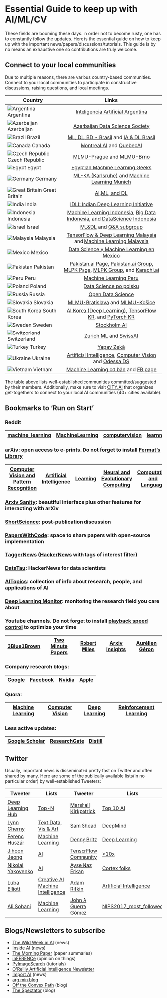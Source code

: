 # Essential Guide to keep up with AI/ML/CV

These fields are booming these days. In order not to become rusty, one has to constantly follow the updates. Here is the essential guide on how to keep up with the important news/papers/discussions/tutorials. This guide is by no means an exhaustive one so contributions are truly welcome.

## Connect to your local communities

Due to multiple reasons, there are various country-based communities. Connect to your local communities to participate in constructive discussions, raising questions, and local meetings. 

| Country        | Links         | 
| -------------  |:-------------:|
| ![](https://raw.githubusercontent.com/yusufshakeel/mysql-country-with-flag/master/flags/ar.png "Argentina") Argentina    | [Inteligencia Artificial Argentina](http://iaar.site/index.html) |
| ![](https://raw.githubusercontent.com/yusufshakeel/mysql-country-with-flag/master/flags/az.png "Azerbaijan") Azerbaijan    | [Azerbaijan Data Science Society](https://www.facebook.com/azedatasciencesociety/) |
| ![](https://raw.githubusercontent.com/yusufshakeel/mysql-country-with-flag/master/flags/br.png "Brazil") Brazil        | [ML, DL, BD - Brasil](https://www.facebook.com/machinelearningdeeplearningbrasil/) and [IA & DL Brasil](https://www.facebook.com/groups/machinedeeplearningbrasil/) |
| ![](https://raw.githubusercontent.com/yusufshakeel/mysql-country-with-flag/master/flags/ca.png "Canada") Canada        | [Montreal.AI](https://www.facebook.com/groups/MontrealAI/) and [QuebecAI](https://www.facebook.com/groups/QuebecAI/) |
| ![](https://raw.githubusercontent.com/yusufshakeel/mysql-country-with-flag/master/flags/cz.png "Czech Republic") Czech Republic        | [MLMU-Prague](https://www.meetup.com/Prague-Machine-Learning/) and [MLMU-Brno](https://www.meetup.com/Machine-Learning-Meetup-Brno/) |
| ![](https://raw.githubusercontent.com/yusufshakeel/mysql-country-with-flag/master/flags/eg.png "Egypt") Egypt        | [Egyptian Machine Learning Geeks](https://www.facebook.com/groups/100995330409457/about/) |
| ![](https://raw.githubusercontent.com/yusufshakeel/mysql-country-with-flag/master/flags/de.png "Germany") Germany        | [ML-KA (Karlsruhe)](http://ml-ka.de/) and [Machine Learning Munich](https://www.meetup.com/Machine-Learning-Munich/) |
| ![](https://raw.githubusercontent.com/yusufshakeel/mysql-country-with-flag/master/flags/gb.png "Great Britain") Great Britain        | [AI,ML, and DL](https://www.facebook.com/groups/199938307171587/about/) |
| ![](https://raw.githubusercontent.com/yusufshakeel/mysql-country-with-flag/master/flags/in.png "India") India          | [IDLI: Indian Deep Learning Initiative](https://www.facebook.com/groups/idliai/) |
| ![](https://raw.githubusercontent.com/yusufshakeel/mysql-country-with-flag/master/flags/id.png "Indonesia") Indonesia | [Machine Learning Indonesia](https://t.me/machinelearningid), [Big Data Indonesia](https://t.me/bigdataID), and [DataScience Indonesia](https://datascience.or.id/) |
| ![](https://raw.githubusercontent.com/yusufshakeel/mysql-country-with-flag/master/flags/il.png "Israel") Israel          | [ML&DL](https://www.facebook.com/groups/543283492502370/about/) and [Q&A subgroup](https://www.facebook.com/groups/999449923520287/) |
| ![](https://raw.githubusercontent.com/yusufshakeel/mysql-country-with-flag/master/flags/my.png "Malaysia") Malaysia          | [TensorFlow & Deep Learning Malaysia](https://www.facebook.com/groups/TensorFlowMY/) and [Machine Learning Malaysia](https://www.facebook.com/groups/621075651398179/) |
| ![](https://raw.githubusercontent.com/yusufshakeel/mysql-country-with-flag/master/flags/mx.png "Mexico") Mexico          | [Data Science y Machine Learning en Mexico](https://www.facebook.com/DSMLMexico/) |
| ![](https://raw.githubusercontent.com/yusufshakeel/mysql-country-with-flag/master/flags/pk.png "Pakistan") Pakistan          | [Pakistan.ai Page](https://www.facebook.com/PakistandotAI/), [Pakistan.ai Group](https://www.facebook.com/groups/1045006612234229/about/), [MLPK Page](https://www.facebook.com/MLPKMag/), [MLPK Group](https://www.facebook.com/groups/MLPakistan/about/), and [Karachi.ai](https://karachi.city.ai/) |
| ![](https://raw.githubusercontent.com/yusufshakeel/mysql-country-with-flag/master/flags/pe.png "Peru") Peru          | [Machine Learning Peru](https://www.facebook.com/machinelearningperu/) |
| ![](https://raw.githubusercontent.com/yusufshakeel/mysql-country-with-flag/master/flags/pl.png "Poland") Poland          | [Data Science po polsku](https://www.facebook.com/datasciencepopolsku/) |
| ![](https://raw.githubusercontent.com/yusufshakeel/mysql-country-with-flag/master/flags/ru.png "Russia") Russia          | [Open Data Science](http://ods.ai/) |
| ![](https://raw.githubusercontent.com/yusufshakeel/mysql-country-with-flag/master/flags/sk.png "Slovakia") Slovakia        | [MLMU-Bratislava](https://www.meetup.com/Machine-Learning-Bratislava-Meetup/) and [MLMU-Košice](https://www.meetup.com/Machine-Learning-Meetup-Kosice/) |
| ![](https://raw.githubusercontent.com/yusufshakeel/mysql-country-with-flag/master/flags/kr.png "South Korea") South Korea    | [AI Korea (Deep Learning)](https://www.facebook.com/groups/AIKoreaOpen/?notif_id=1512311204057714&notif_t=group_r2j_approved), [TensorFlow KR](https://www.facebook.com/groups/TensorFlowKR/?notif_id=1512311529673421&notif_t=group_added_to_group), and [PyTorch KR](https://www.facebook.com/groups/PyTorchKR/?notif_id=1512311546462986&notif_t=group_added_to_group&ref=notif)      |
| ![](https://raw.githubusercontent.com/yusufshakeel/mysql-country-with-flag/master/flags/se.png "Sweden") Sweden | [Stockholm AI](http://stockholm.ai/) |
| ![](https://raw.githubusercontent.com/yusufshakeel/mysql-country-with-flag/master/flags/ch.png "Switzerland") Switzerland | [Zurich ML](https://www.meetup.com/Zurich-Machine-Learning/) and [SwissAI](https://www.meetup.com/SwissAI/) |
| ![](https://raw.githubusercontent.com/yusufshakeel/mysql-country-with-flag/master/flags/tr.png "Turkey") Turkey | [Yapay Zekâ](https://yapayzeka.ai/) |
| ![](https://raw.githubusercontent.com/yusufshakeel/mysql-country-with-flag/master/flags/ua.png "Ukraine") Ukraine        | [Artificial Intelligence](https://www.facebook.com/groups/1528224447431465/), [Computer Vision](https://www.facebook.com/groups/UkrCompVisionAlliance/) and [Odessa DS](https://www.facebook.com/groups/OdessaDataScience/)|
| ![](https://raw.githubusercontent.com/yusufshakeel/mysql-country-with-flag/master/flags/vn.png "Vietnam") Vietnam | [Machine Learning cơ bản](https://machinelearningcoban.com/) and [FB page](https://www.facebook.com/machinelearningbasicvn/)

The table above lists well-established communities committed/suggested by their members. Additionally, make sure to visit [CITY.AI](https://city.ai/) that organizes get-togethers to connect to your local AI communities (40+ cities available).

## Bookmarks to ‘Run on Start’

### Reddit
| [machine_learning](https://www.reddit.com/user/techrat_reddit/m/machine_learning/)       | [MachineLearning](https://www.reddit.com/r/MachineLearning/)        | [computervision](https://www.reddit.com/r/computervision/)  | [learnmachinelearning](https://www.reddit.com/r/learnmachinelearning/) |
| :-------------:  | :-------------: | :-------------: | :-------------: |

### arXiv: open access to e-prints. Do not forget to install [Fermat’s Library](http://fermatslibrary.com/librarian)
| [Computer Vision and Pattern Recognition](https://arxiv.org/list/cs.CV/recent) | [Artificial Intelligence](https://arxiv.org/list/cs.AI/recent) | [Learning](https://arxiv.org/list/cs.LG/recent)  | [Neural and Evolutionary Computing](https://arxiv.org/list/cs.NE/recent) | [Computation and Language](https://arxiv.org/list/cs.CL/recent) | [Machine Learning](https://arxiv.org/list/stat.ML/recent) |
|:---:|:---:|:----:|:---:| :---:| :---:| 

### [Arxiv Sanity](http://www.arxiv-sanity.com/): beautiful interface plus other features for interacting with arXiv

### [ShortScience](http://www.shortscience.org/): post-publication discussion

### [PapersWithCode](https://paperswithcode.com): space to share papers with open-source implementation

### [TaggerNews](http://www.taggernews.com/) ([HackerNews](https://news.ycombinator.com/news) with tags of interest filter) 

### [DataTau](https://www.datatau.com/): HackerNews for data scientists

### [AITopics](https://aitopics.org/search): collection of info about research, people, and applications of AI

### [Deep Learning Monitor](https://deeplearn.org/): monitoring the research field you care about

### Youtube channels. Do not forget to install [playback speed control](https://chrome.google.com/webstore/detail/youtube-playback-speed-co/hdannnflhlmdablckfkjpleikpphncik) to optimize your time
| [3Blue1Brown](https://www.youtube.com/channel/UCYO_jab_esuFRV4b17AJtAw)      | [Two Minute Papers](https://www.youtube.com/channel/UCbfYPyITQ-7l4upoX8nvctg)        | [Robert Miles](https://www.youtube.com/channel/UCLB7AzTwc6VFZrBsO2ucBMg)  | [Arxiv Insights](https://www.youtube.com/channel/UCNIkB2IeJ-6AmZv7bQ1oBYg) | [Aurélien Géron](https://www.youtube.com/channel/UCCvGd1WBMpFQ_vtC89VF2qA) |
| :-------------:  | :-------------: | :-------------: | :-------------: | :-------------: |

### Company research blogs:
| [Google](https://research.googleblog.com/)      | [Facebook](https://research.fb.com/blog/)        | [Nvidia](https://blogs.nvidia.com/blog/category/deep-learning/)  | [Apple](https://machinelearning.apple.com/) |
| :-------------:  | :-------------: | :-------------: | :-------------: |

### Quora: 
| [Machine Learning](https://www.quora.com/pinned/Machine-Learning)      | [Computer Vision](https://www.quora.com/pinned/Computer-Vision)        | [Deep Learning](https://www.quora.com/pinned/Deep-Learning)  | [Reinforcement Learning](https://www.quora.com/pinned/Reinforcement-Learning) |
| :-------------:  | :-------------: | :-------------: | :-------------: |

### Less active updates:
| [Google Scholar](https://scholar.google.com/)      | [ResearchGate](https://www.researchgate.net/)        | [Distill](https://distill.pub/)  |
| :-------------:  | :-------------: | :-------------: |

## Twitter

Usually, important news is disseminated pretty fast on Twitter and often shared by many. Here are some of the publically available lists(in no particular order) by well-established Tweeters:

| Tweeter       | Lists         | Tweeter         | Lists       |
| ------------- | ------------- | -------------   |-------------|
| [Deep Learning Hub](https://twitter.com/DeepLearningHub) | [Top-N](https://twitter.com/DeepLearningHub/lists/top-n)   |[Marshall Kirkpatrick](https://twitter.com/marshallk)    | [Top 10 AI](https://twitter.com/marshallk/lists/top-10-ai) |
| [Lynn Cherny](https://twitter.com/arnicas)               | [Text Data, Vis & Art](https://twitter.com/arnicas/lists/text-data-vis-art)   | [Sam Shead](https://twitter.com/Sam_L_Shead)             | [DeepMind](https://twitter.com/Sam_L_Shead/lists/deepmind) |
| [Ferenc Huszár](https://twitter.com/fhuszar)             | [Machine Learning](https://twitter.com/fhuszar/lists/machine-learning) | [Denny Britz](https://twitter.com/dennybritz)            | [Deep Learning](https://twitter.com/dennybritz/lists/deep-learning) |
| [Jihoon Jeong](https://twitter.com/hiconcep)             | [AI](https://twitter.com/hiconcep/lists/ai) | [TensorFlow Community](https://twitter.com/TensorFlo)    | [>10x](https://twitter.com/TensorFlo/lists/10x) |
| [Nikolai Yakovenko](https://twitter.com/ivan_bezdomny)   | [AI](https://twitter.com/ivan_bezdomny/lists/ai) | [Ayşe Naz Erkan](https://twitter.com/naz_erkan)          | [Cortex folks](https://twitter.com/naz_erkan/lists/cortex-folks) |
| [Luba Elliott](https://twitter.com/elluba)               | [Creative AI](https://twitter.com/elluba/lists/creative-ai) [Machine Intelligence](https://twitter.com/elluba/lists/machine-intelligence) | [Adam Rifkin](https://twitter.com/ifindkarma)            | [Artificial Intelligence](https://twitter.com/ifindkarma/lists/artificial-intelligence) |
| [Ali Sohani](https://twitter.com/alisohani)              | [Machine Learning](https://twitter.com/alisohani/lists/machine-learning) | [John A Guerra Gómez](https://twitter.com/duto_guerra) | [NIPS2017_most_followed](https://twitter.com/duto_guerra/lists/NIPS2017-most-followed) |


## Blogs/Newsletters to subscribe
- [The Wild Week in AI](https://www.getrevue.co/profile/wildml) (news)
- [Inside AI](https://inside.com/ai) (news)
- [The Morning Paper](https://blog.acolyer.org/) (paper summaries)
- [inFERENCe](http://www.inference.vc/) (opinion on things)
- [PyImageSearch](https://pyimagesearch.com) (tutorials)
- [O'Reilly Artificial Intelligence Newsletter](http://www.oreilly.com/ai/newsletter.html)
- [Import AI](https://us13.campaign-archive.com/home/?u=67bd06787e84d73db24fb0aa5&id=6c9d98ff2c) (news)
- [arg min blog](http://www.argmin.net/)
- [Off the Convex Path](http://www.offconvex.org/) (blog)
- [The Spectator](http://blog.shakirm.com/) (blog)
